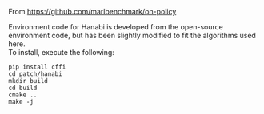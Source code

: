 From https://github.com/marlbenchmark/on-policy

Environment code for Hanabi is developed from the open-source environment code, but has been slightly modified to fit the algorithms used here.  
To install, execute the following:

``` 
pip install cffi
cd patch/hanabi
mkdir build
cd build
cmake ..
make -j
```
